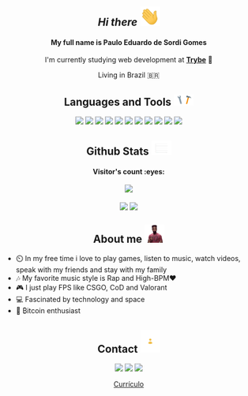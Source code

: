 <div align="center">

  ##  *Hi there* <img src="./images/hello.gif" width="40">

  <h4> My full name is Paulo Eduardo de Sordi Gomes </h4>

  I'm currently studying web development at [**Trybe**](https://www.betrybe.com/) 🚀️
  <p>Living in Brazil 🇧🇷️</p>

  ## **Languages and Tools** <img src="./images/tools.gif" width="40">
  
  <img src="https://img.shields.io/badge/HTML5-E34F26?style=for-the-badge&logo=html5&logoColor=white"> <img src="https://img.shields.io/badge/CSS3-1572B6?style=for-the-badge&logo=css3&logoColor=white"> <img src="https://img.shields.io/badge/JavaScript-F7DF1E?style=for-the-badge&logo=javascript&logoColor=black"> <img src="https://img.shields.io/badge/Node.js-43853D?style=for-the-badge&logo=node-dot-js&logoColor=white"> <img src="https://img.shields.io/badge/MySQL-00000F?style=for-the-badge&logo=mysql&logoColor=white"> <img src="https://img.shields.io/badge/Git-F05032?style=for-the-badge&logo=git&logoColor=white"> <img src="https://img.shields.io/badge/Linux-FCC624?style=for-the-badge&logo=linux&logoColor=black"> <img src="https://img.shields.io/badge/React-20232A?style=for-the-badge&logo=react&logoColor=61DAFB"> <img src="https://img.shields.io/badge/Redux-593D88?style=for-the-badge&logo=redux&logoColor=white"> <img src="https://img.shields.io/badge/Bootstrap-563D7C?style=for-the-badge&logo=bootstrap&logoColor=white"> <img src="https://img.shields.io/badge/Tailwind_CSS-38B2AC?style=for-the-badge&logo=tailwind-css&logoColor=white">

  ## **Github Stats** <img src="./images/stats.gif" width="40"> 
  
  <h4 align="center">Visitor's count :eyes:</h4>
   
  <img src="https://profile-counter.glitch.me/pauloeduardods/count.svg">
  
  <a href="https://github.com/pauloeduardods?tab=repositories"><img src="https://github-readme-stats.vercel.app/api?username=pauloeduardods&theme=synthwave&layout=compact" width="419" align="center"></a>
  <a href="https://github.com/pauloeduardods?tab=repositories"><img src="https://github-readme-stats.vercel.app/api/top-langs/?username=pauloeduardods&theme=synthwave&layout=compact" align="center"></a>

  ## **About me** <img src="./images/me.gif" width="40">

</div>

* ⏲️ In my free time i love to play games, listen to music, watch videos, speak with my friends and stay with my family
* 🎶️ My favorite music style is Rap and High-BPM❤️
* 🎮️ I just play FPS like CSGO, CoD and Valorant
* 💻️ Fascinated by technology and space 
* 🚀️ ₿itcoin enthusiast

<div align="center">

  ## **Contact** <img src="./images/contact.gif" width="40">

  <a href="https://www.linkedin.com/in/pauloeduardods/"><img src="https://img.shields.io/badge/LinkedIn-0077B5?style=for-the-badge&logo=linkedin&logoColor=white"></a> <a href="mailto:pauloedsg@gmail.com"><img src="https://img.shields.io/badge/Gmail-D14836?style=for-the-badge&logo=gmail&logoColor=white"></a> <a href="https://www.instagram.com/pauloeduardods/"><img src="https://img.shields.io/badge/Instagram-E4405F?style=for-the-badge&logo=instagram&logoColor=white"></a> 
  
  <a align="center" href="https://docs.google.com/document/u/5/d/e/2PACX-1vSLaUXyFWsvQ3zGTLSRjK-UXdPbzo9PWG1kLvFbhEuN3y6ifNrLNR-9sFwVis5EVRYZkaYnI8LTSOIe/pub">Currículo</a>

</div>




